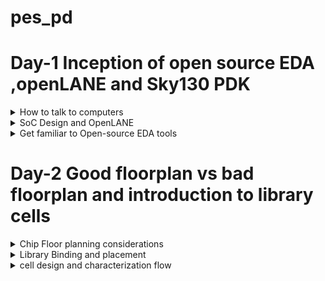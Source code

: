 # pes_pd
# Day-1 Inception of open source EDA ,openLANE and Sky130 PDK


</details>	
	
 <details>
 <summary> How to talk to computers  </summary>

### Introduction to QFN-48 package,chip,pads,core,die and IPs

 
 ![pd1](https://github.com/vishnupriyapesu/pes_pd/assets/142419649/7da74702-9420-4872-960e-81339d4c0f8e)

 
 Block diagram of Arduino board


 ![pd2](https://github.com/vishnupriyapesu/pes_pd/assets/142419649/c87f0870-8bba-4e3f-b347-d7e33db6a4e2)

 IC in board (Package : QFN -48 Quad flat No-leads)
 
 

![pd3](https://github.com/vishnupriyapesu/pes_pd/assets/142419649/16bd0abf-d166-416b-bcb4-5539bab55247)

example:

![pd4](https://github.com/vishnupriyapesu/pes_pd/assets/142419649/5b85bbf4-ab29-49d3-a71d-2b7c22dd01c8)

> chip is at the centre of the package


> the way the chip is connected to package is by **wirebounce**


> through **wirebounce** ,able to transfer all the signal from outside world


chip:

![pd5](https://github.com/vishnupriyapesu/pes_pd/assets/142419649/4c47281f-2f94-4289-9a0a-b9da48318f34)

components:

1. **PADS** :through which, can send signal inside the chip and viceverse
2. **core** : where all digital logic sits

3. **Die** : size of the entire chip,manufactured on the silicon 

RISC SoC:


![pd7](https://github.com/vishnupriyapesu/pes_pd/assets/142419649/90631909-0ff7-45ba-8ea5-073f0d41694d)


Foundary Ips(intellectual properties) 

Macros : pure digital logic


### Introduction to RISC-V


![pd8](https://github.com/vishnupriyapesu/pes_pd/assets/142419649/5b59a5bc-328d-464d-b3ca-56bc98a9dac8)


### From software Application to hardware

![Screenshot (182)](https://github.com/vishnupriyapesu/pes_pd/assets/142419649/e26f7e75-d474-40ac-9198-7e1f7bb8582b)


> c or any other language converted in to assembly level language by complier then assembly in turn converted in to binary code which hardware can understand


> there are two main interface


1. instructions (also called architecture of computer)

2.assembler,which converts assembly level to binary code





**Example:clock**

![Screenshot (181)](https://github.com/vishnupriyapesu/pes_pd/assets/142419649/d5d9eeac-e267-49fa-a5a2-ba479e3730ce)



</details>	
	
 <details>
 <summary> SoC Design and OpenLANE  </summary


### Introduction to all components of open-source digital asic design

**open source digital asic design**


![Screenshot (185)](https://github.com/vishnupriyapesu/pes_pd/assets/142419649/dbdd9025-835f-4ca5-8c54-b08c3c323585)



**Process Design Kit(PDK)**: 

> In the field of semiconductor manufacturing, a PDK is a set of files and data used by semiconductor designers to create and verify the physical layout of an integrated circuit (IC) on a silicon wafer.
> It includes information about the fabrication process, device models, and design rules


> PDK is the interface between fabrication and the designer


> google worked out an agreement with sky water the open source PDK for the 130nm process by skywater

> june 30 2020 google relewased first ever PDK open source

![Screenshot (186)](https://github.com/vishnupriyapesu/pes_pd/assets/142419649/b1174e08-aa59-4b6d-99e8-4e7b01beb6e9)


is 130nm fast?
yes it is ,
here are two examples:

![Screenshot (187)](https://github.com/vishnupriyapesu/pes_pd/assets/142419649/c1849600-fda9-4a21-947f-45e0bc84ae4c)


### simplified ASIC design flow:

![Screenshot (188)](https://github.com/vishnupriyapesu/pes_pd/assets/142419649/ed8c20fc-a6ac-4685-b23c-d92cd12742d0)

1. **synthesis**:
> coverts RTL to a circuit out of components from the standard cell library(SCL)

![Screenshot (190)](https://github.com/vishnupriyapesu/pes_pd/assets/142419649/767567d2-fcae-4695-b640-e8a096ca7893)

> standard cells,each cell has different views/models

--> Electrical, HDL,SPICE

--> Layout (Abstract and Detailed)


2. **floor /power planning**:


it depends on whether we are implementing the single component (MacroFloor planning)or whole chip(chip Floor planning)

macro Floor planning : Dimensions, pin locations,rows definition

![Screenshot (192)](https://github.com/vishnupriyapesu/pes_pd/assets/142419649/9917b9e9-f970-4233-b6ea-7462d67d0882)



chip Floor planning: partition the chip die between different system building blocks and place the I/O pads

![Screenshot (193)](https://github.com/vishnupriyapesu/pes_pd/assets/142419649/0cf29d23-1247-4fbf-9223-ea32c1d6fd4c)



3.**placement**

placements are done in tw steps:


--> global placemnts find optimal positions for old cells,cells may overlap

--> Detailed placements


4.**clocl tree synthesis**:

--> To deliver the clock to all sequential elements (e.g., FF) with minimum skew And in agood shape

-->Tree(H,X,...)


5. **routing**

--> implement the interconnect using the available metal layers

--> Metal tracks form a routing grid

--> Routing grid is huge 

--> Divide and Conquer


-- **Global Routin**g:Generates routing guides 


-- **Detailed Routing** : Uses the Routing guides to implement the actual wiring


6. **sign off**


--> **physical Verifications**

--Design rules Checking(DRC)


--Layout vs.Schematic(LVS)


-->**Timimg Verification**


--Static Timing Analysis



### Intoduction to openLANE and Strives chipsets

The problem is tougher when using Open source EDA


> Tools Qualificationa

> Tools Calibration

> Missing tools




**OpenLANE**

> Started as an Open Source Flow for a True Open Source Tape-out Experiment

> striVe is a family of Open everything SoCs

-- Open PDK, Open EDA,Open RTL


striVes has different members :

1. striVe : Sky 130 SCL + Synthesized 1Kbytes SRAM

2. striVe 2 : Sky 130 SCL +  1Kbytes Open RAM block

3. striVe 2a : striVe 2 with a single chip core module

4. strive 3 : OSU SCL + Synthesized 1Kbytes SRAM

5. striVe 5 : Sky 130 SCL + 8 x 1 Kbytes openRAM banks

6. striVe 6 : striVe 2 with DFT


![Screenshot (195)](https://github.com/vishnupriyapesu/pes_pd/assets/142419649/2860f943-a999-467e-9d83-35c8c37ebb62)



> The main goal of OpenLANE is to produce NO LVS violations , NO DRC violations and timing violations



> OpenLANE Tuned for SkyWater 130n Open PDK

OpenLANE has two modes of operation:

-- Autonomous or interactive

-- DesignSpace Exploration: find the best set of flow configuration



> OpenLANE has more number of design examples there are 43 design with their best configuration


### Introduction to OpenLANE detailed ASIC design flow

![Screenshot (196)](https://github.com/vishnupriyapesu/pes_pd/assets/142419649/e3d53506-ef0e-4020-a950-33ae9aff0e95)


![Screenshot (197)](https://github.com/vishnupriyapesu/pes_pd/assets/142419649/ac9d7579-40e5-4c39-9efd-64748a9f175b)



**Design For Test(DFT)**

> Scan Insertion

> Automatic Test Pattern Generation(ATPG)

> Test Patterns Compaction

> Fault Coverage

> Fault Simultion



**Logic Equivalence Check(LEC)**:

This is done by using **yosys**



>  Every time the netlist is modified ,verification must be performed

- CTS modifies the netlist

- post placement  optimizations modifies the netlist



> LEC is ude3s to formally confirm that the function did not change after modifying the netlist



**Dealing with Antenna Rules Violations:**

>  When ametal wire segment is fabricated ,it can act as an antenna.

- Reactive ion etching causes charge to accumulate on the wire

- Transistore gates can be damaged during fabrication

so for this problem we have two solutions :



1.Bridging attaches ahigher layer intermediary (requires Router awareness)


2. Add antenna diode cell to leak away charges (Antenna diodes are provides by the SCL)

- Add a fake Antenna Diode next to every cell input after placement


- Run the Antenna checker (Magic) in the routed layout

- if the checker reports a Violation on tthe cell input pin,replace the Fake Diode cell bu a real one




**Static Timing Analysis :**

> RC Extraction : DEF2SPEF

> STA: openSTA (openROAD)

</details>	
	
 <details>
 <summary> Get familiar to Open-source EDA tools  </summary>

 ### openlane Directory structure 

Sky 130A is pdk variant
which has two sub directries 

1. lib.ref : all the processor specific files

we will be working on pdk variant called sky130_fd_sc_hd

- sky130  : is the process name 

- fd : skywater foundary

- sc : standard cell

- hd(high density) : variant of pdk

2. lib.tech :specific to the tool



 ![Screenshot from 2023-09-09 15-55-07](https://github.com/vishnupriyapesu/pes_pd/assets/142419649/6bcaf760-d917-4601-9aca-3872e9dc8024)


![Screenshot from 2023-09-09 16-02-27](https://github.com/vishnupriyapesu/pes_pd/assets/142419649/cf9c5c18-c378-48ca-b00a-d941e9db811e)


### Design Preperation step



 after installing the openlane flow

 go to the terminal and run following command for access the openlane:

 > cd/desktop/works/tools/openlane_workshop__dir/openlane

> docker

> ./flow.tcl -interactive

> package require openlane 0.9



![Screenshot from 2023-09-09 16-30-35](https://github.com/vishnupriyapesu/pes_pd/assets/142419649/cc22233d-3a1b-4a79-8860-365f30f16333)





![Screenshot from 2023-09-09 22-14-04](https://github.com/vishnupriyapesu/pes_pd/assets/142419649/8113bfae-c09e-4e24-ac7a-0f7825e02d05)




![Screenshot from 2023-09-09 22-14-35](https://github.com/vishnupriyapesu/pes_pd/assets/142419649/73b39a21-749b-48b2-a612-a2f70cae03cf)

### review files after design and run synthesis


![Screenshot from 2023-09-09 22-15-40](https://github.com/vishnupriyapesu/pes_pd/assets/142419649/54068f86-6344-4a54-8e80-46ba7f3a6c06)



![Screenshot from 2023-09-10 15-59-02](https://github.com/vishnupriyapesu/pes_pd/assets/142419649/6b132569-9151-4b67-8b6c-59c6565f7971)


![Screenshot from 2023-09-10 15-59-59](https://github.com/vishnupriyapesu/pes_pd/assets/142419649/c2457dc5-a570-49a0-94c3-fcc1b6d3e68c)


![Screenshot from 2023-09-10 16-18-50](https://github.com/vishnupriyapesu/pes_pd/assets/142419649/fcfc0075-200f-4d4c-8264-4a7ca123bd5c)


![Screenshot from 2023-09-10 16-20-34](https://github.com/vishnupriyapesu/pes_pd/assets/142419649/bf37658d-f413-4f51-b630-2d58bd594e10)



![Screenshot from 2023-09-10 16-40-56](https://github.com/vishnupriyapesu/pes_pd/assets/142419649/e49811bd-91ce-43dd-99d0-394689276fb2)


**we will calculate filflops ratio**


</details>

# Day-2 Good floorplan vs bad floorplan and introduction to library cells

 <details>
 <summary> Chip Floor planning considerations  </summary

 ### Utilization factor and aspect ratio

 **Define width and height of core and die**

 
 
![Untitled1](https://github.com/vishnupriyapesu/pes_pd/assets/142419649/89e7c398-e484-48ed-9d72-3ca319762fcb)

minimum area requires for nelist given above

![Untitled2](https://github.com/vishnupriyapesu/pes_pd/assets/142419649/792a84ef-1036-4cac-9c1a-f89f1ca53f79)


 calculating  area occupied by the above netlist on a silicon  wafer

 ![Untitled3](https://github.com/vishnupriyapesu/pes_pd/assets/142419649/73dd995b-fe4a-4a24-aa1d-3cddcf8ee056)



utilization factor =(areaoccupied by netlist)/(Total area of the core)


for the above netlist there is 100 % utilization and utlization factor is 1
> if this  the case we cannot add extra components(for optimization) to the die since there is no spcae in die (i.e., utlization is 100%)


> so in many cases we will keep utilization factor approximately 0.5 or 0.6.



**aspect ratio**


aspect ratio=(height)/(width)


> here for above netlist aspect ratio is 1 whuch signifies that the chip is square shaped .id ratio is other than 1 then chip is rectangle shaped.


### pre-placed cells


![Untitled4](https://github.com/vishnupriyapesu/pes_pd/assets/142419649/af7b7365-e798-4e33-a7da-7bb1de82ede3)



![Untitled5](https://github.com/vishnupriyapesu/pes_pd/assets/142419649/dad5dcf7-c7c5-4571-92fb-8cb3578790c9)



similarly there are ither IP's available

- memory

- clock gating cell

- camparator

-mux


> the arrangement of these IP's  is reffered as floorplanning

> these IP's have user defined locations ,and hence are placed  in chip before automated placement -and-routing and are called **pre-placed cells**

>  Automated placement and routing tools places the remaining logical cells in the design onto chip


### de-coupling capacitor 


![Untitled1](https://github.com/vishnupriyapesu/pes_pd/assets/142419649/2131e526-9a01-4529-9b6d-f8e3fe8a09f0)


- During switching operation, the circuit demands switching current  i.e., peak current

- due to the presence ofRdd and Ldd there will be a voltage drop across them and the voltage atnode'A' would be Vdd

  
Noise margin Graph


![Untitled1](https://github.com/vishnupriyapesu/pes_pd/assets/142419649/24c9d75e-692d-442b-b8e9-6aab437bda58)

- any voltage lies between vOL to VIL ----logic 0


- any voltage lies between VOH to VIH ----logic 1

- in the undefined region any voltage can go either areas (0 or 1) which is danger(grey area).so in this we have problem of large physical distance ,here comes the concept of **De-coupling**

> De-coupling capacitors are huge capacitors filled with charge


> as name says decoupling it de couples circuit from main supply


**no switching activities are missed** by using decoupling capacitor



### power planning


after solving the problem current demand  using de-coupling 
now we have problem of signal power supply ,i.e.,

if a particular macro is repeated multiple times on chip then the current demand for each and every elemt of macro

![Untitled3](https://github.com/vishnupriyapesu/pes_pd/assets/142419649/435a7f46-0568-4c5b-a2b8-a4f123ca1358)


- assume signal(0-1) has been sent from driver to load

- we should make sure that load is receiving the same signal from driver

![Untitled4](https://github.com/vishnupriyapesu/pes_pd/assets/142419649/d1fe97ee-2e23-4ae8-a185-e2b10d5f0a4d)


NOTE: we sont have any decoupling capacitor in the path from driver to load 


> assume 16 bit bus is connected to inverter

in this case all the charged capacitior should discharge and discharged should be charged


![Untitled5](https://github.com/vishnupriyapesu/pes_pd/assets/142419649/19b41112-dc22-485b-94b3-84e1ebaf61e6)


![Untitled6](https://github.com/vishnupriyapesu/pes_pd/assets/142419649/12682a9b-2d8f-4333-87df-ce188601db3d)

> in the above case all the charged capcitor are discharging at the same time and having same ground ,here we can see **ground bounce** and , it either goes to 1 or 0 which not predictable

![Untitled7](https://github.com/vishnupriyapesu/pes_pd/assets/142419649/fe53bf89-4543-41d2-a84e-719433b32191)


> in the above case all the discharges capacitor are charging at the same time and they have only one power supply so we can see **voltage bounce**

**problem is due to singal power supply**

we can solve this using multiple power supply

> by using multiple power supplies capacitors takes current from nearest power supply and dump the current to the nearest ground



![Untitled8](https://github.com/vishnupriyapesu/pes_pd/assets/142419649/5dcec9e9-c056-4256-b686-753c8b749317)


![Untitled9](https://github.com/vishnupriyapesu/pes_pd/assets/142419649/77369ad2-c7d1-418e-a1e3-0a5233032a07)




### pin planning


ordering of input and output ports are random



![Untitled1](https://github.com/vishnupriyapesu/pes_pd/assets/142419649/0193fd1b-0c39-48e6-aff5-94231e4b95c9)



### steps to run flooeplan using openLANE


![Screenshot from 2023-09-17 16-12-49](https://github.com/vishnupriyapesu/pes_pd/assets/142419649/bbbb77b4-eff2-44e2-9418-3c2f43912534)




![Screenshot from 2023-09-17 16-06-59](https://github.com/vishnupriyapesu/pes_pd/assets/142419649/23a54bfd-0cd1-4d09-adc6-3450de2a9754)




![Screenshot from 2023-09-17 16-08-05](https://github.com/vishnupriyapesu/pes_pd/assets/142419649/fb49d854-1003-49a8-abf2-2e6ebedf9a1a)



![Screenshot from 2023-09-17 16-11-48](https://github.com/vishnupriyapesu/pes_pd/assets/142419649/bc4ece4f-db54-463d-809c-f3d391673ff5)



now to acsess the layout design we need to follow the following commands


-  /Desktop/work/tools/openlane_working_dir/openlane/designs/picorv32a/runs/17-09_11-57/results/floorplan

-  less picorv32a.floorplan.def

- shift q

- magic -T /home/vsduser/Desktop/work/tools/openlane_working_dir/pdks/sky130A/libs.tech/magic/sky130A.tech lef read ../../tmp/merged.lef def read picorv32a.floorplan.def &



![Screenshot from 2023-09-17 18-28-59](https://github.com/vishnupriyapesu/pes_pd/assets/142419649/8aae29a9-27de-4896-ad71-dc42368ca167)


![Screenshot from 2023-09-17 18-23-35](https://github.com/vishnupriyapesu/pes_pd/assets/142419649/1db34670-07af-4c1c-9c6d-5e5b4c3eee3d)


![Screenshot from 2023-09-17 18-24-47](https://github.com/vishnupriyapesu/pes_pd/assets/142419649/57e5d94f-fee6-443a-b786-71b8cb3238f5)



![Screenshot from 2023-09-17 18-26-35](https://github.com/vishnupriyapesu/pes_pd/assets/142419649/109e3682-13aa-4529-ada8-053a49661462)


![Screenshot from 2023-09-17 18-28-09](https://github.com/vishnupriyapesu/pes_pd/assets/142419649/858c6fd0-b8d5-4780-a6d9-c5b5155051f2)


</details>

<details>
<summary> Library Binding and placement </summary>

### netlist binding and initial place design
![Untitled2](https://github.com/vishnupriyapesu/pes_pd/assets/142419649/841327a2-722f-45b3-819d-539fd0ffcaa0)

![3](https://github.com/vishnupriyapesu/pes_pd/assets/142419649/ac7cafe2-94cd-4503-abf8-a24e997f3bd2)


![4](https://github.com/vishnupriyapesu/pes_pd/assets/142419649/a4b8bae4-3795-4412-92e8-25a6007b34ce)


Library --it contains informsation of delay of gates,shapes andsize of the cells

larger the size least is resistance 

**placing netlist on to the floorplan**

![5](https://github.com/vishnupriyapesu/pes_pd/assets/142419649/98aa6adc-6ced-46a3-94d5-97256a8f2f1f)


sice there huge distance between the some flipflops we can fix it by optimizing



### optimize placement using estimated wire length and capacitance

here comes the concept of repeaters to minmize the distance between flipflop 

Repeaters are buffer which recondition the original signal ,replicated original signal and send so that the integrity of the signal remains same but there is lose of area.


![6](https://github.com/vishnupriyapesu/pes_pd/assets/142419649/e2b7c34d-dfc5-4129-9830-18d9cd003d72)


### Need for characterization

**design flow for implementing design on to chip**

1) **logic synthesis** :convert functionality in to legal hardware.

- output of logic synthesis is arrangement of gates  representing the original functionality using RTL


2) **Floorplanning**: import the output of logic synthesis

- decide the size and shape of core and die

3) **placement**:logic cells in logic synthesis are placed on the chip

4) **clock tree synthesis**: clock signal reaching every point of cells

5) **Routing**

6) **static time analysis**:set up time, whole time ,maximum acheivable frequency of circuit


![7](https://github.com/vishnupriyapesu/pes_pd/assets/142419649/99a61ef2-797f-4c8b-b030-42461ff4a7e3)



![8](https://github.com/vishnupriyapesu/pes_pd/assets/142419649/46d0e20d-8a57-4b74-b031-dfd41c150ead)



![9](https://github.com/vishnupriyapesu/pes_pd/assets/142419649/5ade5dfc-216d-4366-9c4c-0cd72f871857)




### congestion aware placement using RePlAce 


![Screenshot from 2023-09-17 20-12-48](https://github.com/vishnupriyapesu/pes_pd/assets/142419649/eef5d057-2790-4eae-9861-4126580a0b71)



![Screenshot from 2023-09-17 20-13-09](https://github.com/vishnupriyapesu/pes_pd/assets/142419649/6a2a1c0c-ea18-4fcc-8fae-4f361ffbf696)


</details>
<details>
<summary>cell design and characterization flow</summary>


